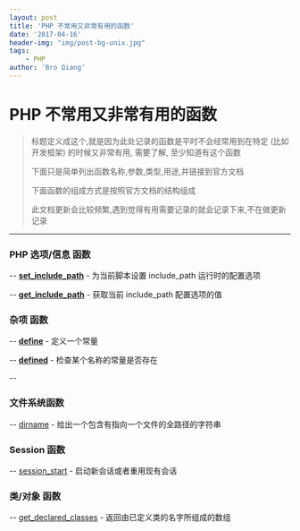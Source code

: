 ```yaml
---
layout: post
title: 'PHP 不常用又非常有用的函数'
date: '2017-04-16'
header-img: "img/post-bg-unix.jpg"
tags:
    - PHP
author: 'Bro Qiang'
---
```


# PHP 不常用又非常有用的函数

> 标题定义成这个,就是因为此处记录的函数是平时不会经常用到在特定 (比如开发框架) 的时候又非常有用, 需要了解, 至少知道有这个函数
> 
> 下面只是简单列出函数名称,参数,类型,用途,并链接到官方文档
> 
> 下面函数的组成方式是按照官方文档的结构组成
> 
> 此文档更新会比较频繁,遇到觉得有用需要记录的就会记录下来,不在做更新记录

---

### PHP 选项/信息 函数

-- **[set_include_path](http://php.net/manual/zh/function.set-include-path.php)** - 为当前脚本设置 include_path 运行时的配置选项

-- **[get_include_path](http://php.net/manual/zh/function.get-include-path.php)** - 获取当前 include_path 配置选项的值



### 杂项 函数

-- **[define](http://php.net/manual/zh/function.define.php)** - 定义一个常量

-- **[defined](http://php.net/manual/zh/function.defined.php)** - 检查某个名称的常量是否存在

-- 


### 文件系统函数

-- [dirname](http://php.net/manual/zh/function.dirname.php) - 给出一个包含有指向一个文件的全路径的字符串

### Session 函数

-- [session_start](http://php.net/manual/zh/function.session-start.php) - 启动新会话或者重用现有会话


### 类/对象 函数

-- [get_declared_classes](http://php.net/manual/zh/function.get-declared-classes.php) - 返回由已定义类的名字所组成的数组



        


